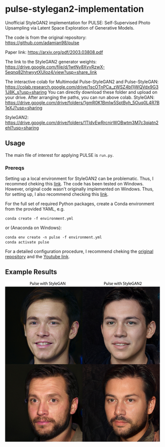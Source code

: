 # pulse-stylegan2-implementation
 Unofficial StyleGAN2 implementation for PULSE: Self-Supervised Photo Upsampling via Latent Space Exploration of Generative Models. 
 
 The code is from the original repository: https://github.com/adamian98/pulse 
 
 Paper link: https://arxiv.org/pdf/2003.03808.pdf

 The link to the StyleGAN2 generator weights: https://drive.google.com/file/d/1wtNy8XyvRzwX-5eqnq82hhwyvtXUIoz4/view?usp=share_link
 
 
 The interactive colab for Multimodal Pulse-StyleGAN2 and Pulse-StyleGAN: https://colab.research.google.com/drive/1scOTnPCa_zWSZ4bI1jWQVdx9G31J8K_s?usp=sharing
 You can directly download these folder and upload on your drive. After arranging the paths, you can run above colab. 
 StyleGAN: https://drive.google.com/drive/folders/1gmR0K1BmIw5SptByh_5Ouq0L4R7B1eXJ?usp=sharing
 
 StyleGAN2: https://drive.google.com/drive/folders/1TIdvEwRrcnirWOBwtm3M7c3qiatn2ehl?usp=sharing
 ## Usage

The main file of interest for applying PULSE is `run.py`.
 
 
 ### Prereqs
 Setting up a local environment for StyleGAN2 can be problematic. Thus, I recommed cheking this [link](https://youtu.be/BCde68k6KXg).
 The code has been tested on Windows. However, original code wasn't originally implemented on Windows. Thus, for setting up, I also recommend checking this [link](https://youtu.be/sRu5j-mzOy0).

 For the full set of required Python packages, create a Conda environment from the provided YAML, e.g.

```
conda create -f environment.yml 
```
or (Anaconda on Windows):
```
conda env create -n pulse -f environment.yml
conda activate pulse
```

For a detailed configuration procedure, I recommend cheking the [original repository](https://github.com/adamian98/pulse) and the [Youtube link](https://youtu.be/sRu5j-mzOy0). 


## Example Results

![Transformation Preview](./readme_resources/Pulse_ExampleAtakan.jpg)


